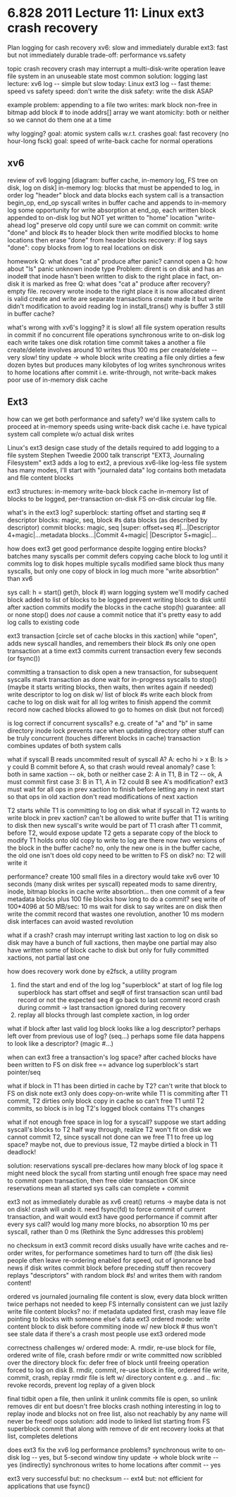 6.828 2011 Lecture 11: Linux ext3 crash recovery
=

Plan
  logging for cash recovery
    xv6: slow and immediately durable
    ext3: fast but not immediately durable
  trade-off: performance vs.safety

topic
  crash recovery
    crash may interrupt a multi-disk-write operation
    leave file system in an unuseable state
  most common solution: logging
  last lecture: xv6 log -- simple but slow
  today: Linux ext3 log -- fast
  theme: speed vs safety
    speed: don't write the disk
    safety: write the disk ASAP

example problem:
  appending to a file
  two writes:
    mark block non-free in bitmap
    add block # to inode addrs[] array
  we want atomicity: both or neither
  so we cannot do them one at a time

why logging?
 goal: atomic system calls w.r.t. crashes
 goal: fast recovery (no hour-long fsck)
 goal: speed of write-back cache for normal operations

xv6
--

review of xv6 logging
  [diagram: buffer cache, in-memory log, FS tree on disk, log on disk]
  in-memory log: blocks that must be appended to log, in order
  log "header" block and data blocks
  each system call is a transaction
    begin_op, end_op
  syscall writes in buffer cache and appends to in-memory log
    some opportunity for write absorption
  at end_op, each written block appended to on-disk log
    but NOT yet written to "home" location
    "write-ahead log"
    preserve old copy until sure we can commit
  on commit:
    write "done" and block #s to header block
  then write modified blocks to home locations
  then erase "done" from header blocks
  recovery:
    if log says "done":
      copy blocks from log to real locations on disk

homework
   Q: what does "cat a" produce after panic?
	  cannot open a
   Q: how about "ls"
	   panic unknown inode type
   Problem:
     dirent is on disk and has an inode#
	 that inode hasn't been written to disk to the right place
	 in fact, on-disk it is marked as free
   Q: what does "cat a" produce after recovery?
     empty file.
	 recovery wrote inode to the right place
	   it is now allocated
	   dirent is valid
     create and write are separate transactions
	 create made it but write didn't
   modification to avoid reading log in install_trans()
	 why is buffer 3 still in buffer cache?

what's wrong with xv6's logging? it is slow!
  all file system operation results in commit
	if no concurrent file operations
  synchronous write to on-disk log
    each write takes one disk rotation time
    commit takes a another
    a file create/delete involves around 10 writes
    thus 100 ms per create/delete -- very slow!
  tiny update -> whole block write
    creating a file only dirties a few dozen bytes
    but produces many kilobytes of log writes
  synchronous writes to home locations after commit
    i.e. write-through, not write-back
    makes poor use of in-memory disk cache

Ext3
--

how can we get both performance and safety?
  we'd like system calls to proceed at in-memory speeds
  using write-back disk cache
  i.e. have typical system call complete w/o actual disk writes

Linux's ext3 design
 case study of the details required to add logging to a file system
 Stephen Tweedie 2000 talk transcript "EXT3, Journaling Filesystem"
 ext3 adds a log to ext2, a previous xv6-like log-less file system
 has many modes, I'll start with "journaled data"
   log contains both metadata and file content blocks

ext3 structures:
 in-memory write-back block cache
 in-memory list of blocks to be logged, per-transaction
 on-disk FS
 on-disk circular log file.

what's in the ext3 log?
 superblock: starting offset and starting seq #
 descriptor blocks: magic, seq, block #s
 data blocks (as described by descriptor)
 commit blocks: magic, seq
 |super: offset+seq #|...|Descriptor 4+magic|...metadata blocks...|Commit 4+magic| |Descriptor 5+magic|... 

how does ext3 get good performance despite logging entire blocks?
 batches many syscalls per commit
 defers copying cache block to log until it commits log to disk
 hopes multiple sycalls modified same block
   thus many syscalls, but only one copy of block in log
   much more "write absorbtion" than xv6

sys call:
  h = start()
  get(h, block #)
    warn logging system we'll modify cached block
      added to list of blocks to be logged
    prevent writing block to disk until after xaction commits
  modify the blocks in the cache
  stop(h)
  guarantee: all or none
  stop() does *not* cause a commit
  notice that it's pretty easy to add log calls to existing code

ext3 transaction
  [circle set of cache blocks in this xaction]
  while "open", adds new syscall handles, and remembers their block #s
  only one open transaction at a time
  ext3 commits current transaction every few seconds (or fsync())

committing a transaction to disk
  open a new transaction, for subsequent syscalls
  mark transaction as done
  wait for in-progress syscalls to stop()
    (maybe it starts writing blocks, then waits, then writes again if needed)
  write descriptor to log on disk w/ list of block #s
  write each block from cache to log on disk
  wait for all log writes to finish
  append the commit record
  now cached blocks allowed to go to homes on disk (but not forced)

is log correct if concurrent syscalls?
  e.g. create of "a" and "b" in same directory
  inode lock prevents race when updating directory
  other stuff can be truly concurrent (touches different blocks in cache)
  transaction combines updates of both system calls

what if syscall B reads uncommited result of syscall A?
  A: echo hi > x
  B: ls > y
  could B commit before A, so that crash would reveal anomaly?
  case 1: both in same xaction -- ok, both or neither
  case 2: A in T1, B in T2 -- ok, A must commit first
  case 3: B in T1, A in T2
    could B see A's modification?
    ext3 must wait for all ops in prev xaction to finish
      before letting any in next start
      so that ops in old xaction don't read modifications of next xaction

T2 starts while T1 is committing to log on disk
  what if syscall in T2 wants to write block in prev xaction?
  can't be allowed to write buffer that T1 is writing to disk
    then new syscall's write would be part of T1
    crash after T1 commit, before T2, would expose update
  T2 gets a separate copy of the block to modify
    T1 holds onto old copy to write to log
  are there now *two* versions of the block in the buffer cache?
    no, only the new one is in the buffer cache, the old one isn't
  does old copy need to be written to FS on disk?
    no: T2 will write it

performance?
  create 100 small files in a directory
    would take xv6 over 10 seconds (many disk writes per syscall)
  repeated mods to same direntry, inode, bitmap blocks in cache
    write absorbtion...
  then one commit of a few metadata blocks plus 100 file blocks
  how long to do a commit?
    seq write of 100*4096 at 50 MB/sec: 10 ms
    wait for disk to say writes are on disk
    then write the commit record
    that wastes one revolution, another 10 ms
    modern disk interfaces can avoid wasted revolution

what if a crash?
  crash may interrupt writing last xaction to log on disk
  so disk may have a bunch of full xactions, then maybe one partial
  may also have written some of block cache to disk
    but only for fully committed xactions, not partial last one

how does recovery work
  done by e2fsck, a utility program
  1. find the start and end of the log
     log "superblock" at start of log file
     log superblock has start offset and seq# of first transaction
     scan until bad record or not the expected seq #
     go back to last commit record
     crash during commit -> last transaction ignored during recovery
  2. replay all blocks through last complete xaction, in log order

what if block after last valid log block looks like a log descriptor?
  perhaps left over from previous use of log? (seq...)
  perhaps some file data happens to look like a descriptor? (magic #...)

when can ext3 free a transaction's log space?
  after cached blocks have been written to FS on disk
  free == advance log superblock's start pointer/seq

what if block in T1 has been dirtied in cache by T2?
  can't write that block to FS on disk
  note ext3 only does copy-on-write while T1 is commiting
    after T1 commit, T2 dirties only block copy in cache
  so can't free T1 until T2 commits, so block is in log
    T2's logged block contains T1's changes

what if not enough free space in log for a syscall?
  suppose we start adding syscall's blocks to T2
  half way through, realize T2 won't fit on disk
  we cannot commit T2, since syscall not done
  can we free T1 to free up log space?
  maybe not, due to previous issue, T2 maybe dirtied a block in T1
  deadlock!

solution: reservations
  syscall pre-declares how many block of log space it might need
  block the sycall from starting until enough free space
  may need to commit open transaction, then free older transaction
    OK since reservations mean all started sys calls can complete + commit

ext3 not as immediately durable as xv6
  creat() returns -> maybe data is not on disk! crash will undo it.
  need fsync(fd) to force commit of current transaction, and wait
  would ext3 have good performance if commit after every sys call?
    would log many more blocks, no absorption
    10 ms per syscall, rather than 0 ms
  (Rethink the Sync addresses this problem)

no checksum in ext3 commit record
  disks usually have write caches and re-order writes, for performance
    sometimes hard to turn off (the disk lies)
    people often leave re-ordering enabled for speed, out of ignorance
  bad news if disk writes commit block before preceding stuff
  then recovery replays "descriptors" with random block #s!
  and writes them with random content!

ordered vs journaled
  journaling file content is slow, every data block written twice
  perhaps not needed to keep FS internally consistent
  can we just lazily write file content blocks?
  no:
    if metadata updated first, crash may leave file pointing
    to blocks with someone else's data
  ext3 ordered mode:
    write content block to disk before commiting inode w/ new block #
    thus won't see stale data if there's a crash
  most people use ext3 ordered mode

correctness challenges w/ ordered mode:
  A. rmdir, re-use block for file, ordered write of file,
       crash before rmdir or write committed
     now scribbled over the directory block
     fix: defer free of block until freeing operation forced to log on disk
  B. rmdir, commit, re-use block in file, ordered file write, commit,
       crash, replay rmdir
     file is left w/ directory content e.g. . and ..
     fix: revoke records, prevent log replay of a given block

final tidbit
  open a file, then unlink it
  unlink commits
  file is open, so unlink removes dir ent but doesn't free blocks
  crash
  nothing interesting in log to replay
  inode and blocks not on free list, also not reachably by any name
    will never be freed! oops
  solution: add inode to linked list starting from FS superblock
    commit that along with remove of dir ent
  recovery looks at that list, completes deletions

does ext3 fix the xv6 log performance problems?
  synchronous write to on-disk log -- yes, but 5-second window
  tiny update -> whole block write -- yes (indirectly)
  synchronous writes to home locations after commit -- yes

ext3 very successful
  but: no checksum -- ext4
  but: not efficient for applications that use fsync()
